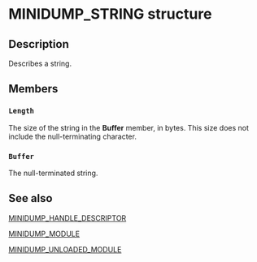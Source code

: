 # MINIDUMP_STRING structure

## Description

Describes a string.

## Members

### `Length`

The size of the string in the **Buffer** member, in bytes. This size does not include the null-terminating character.

### `Buffer`

The null-terminated string.

## See also

[MINIDUMP_HANDLE_DESCRIPTOR](https://learn.microsoft.com/windows/win32/api/minidumpapiset/ns-minidumpapiset-minidump_handle_descriptor)

[MINIDUMP_MODULE](https://learn.microsoft.com/windows/desktop/api/minidumpapiset/ns-minidumpapiset-minidump_module)

[MINIDUMP_UNLOADED_MODULE](https://learn.microsoft.com/windows/win32/api/minidumpapiset/ns-minidumpapiset-minidump_unloaded_module)